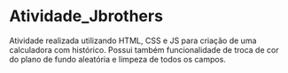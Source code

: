 # Atividade_Jbrothers

Atividade realizada utilizando HTML, CSS e JS para criação de uma calculadora com histórico. Possui também funcionalidade de troca de cor do plano de fundo aleatória e limpeza de todos os campos.
